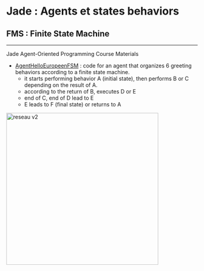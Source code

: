 # Jade : Agents et states behaviors

## FMS : Finite State Machine

---

Jade Agent-Oriented Programming Course Materials

- [AgentHelloEuropeenFSM](https://github.com/EmmanuelADAM/jade/blob/master/fsm/salutations/AgentHelloEuropeenFSM.java) :
  code for an agent that organizes 6 greeting behaviors according to a finite state machine.
  - it starts performing behavior A (initial state), then performs B or C depending on the result of A.
  - according to the return of B, executes D or E
  - end of C, end of D lead to E
  - E leads to F (final state) or returns to A

<!-- 
```
@startuml fsmSalutations
!pragma layout smetana
hide empty description

[*] -> A
state choiceFromA <<choice>>
A -- > choiceFromA
choiceFromA -- > B
choiceFromA -- > C
state choiceFromB <<choice>>
B -- > choiceFromB
choiceFromB -- > D
choiceFromB -- > E
state synchroCD <<fork>>
C-> synchroCD
D -- > synchroCD
synchroCD -- > E
state choiceFromE <<choice>>
choiceFromE <- E  
A <- choiceFromE 
choiceFromE -> F
F -- > [*]

@enduml```

-->
<img src="fsmSalutations.png" alt="reseau v2" height="400"/>

